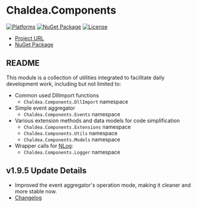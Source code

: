 # Chaldea.Components

[![Platforms](https://img.shields.io/badge/platform-net6.0_|_net8.0-blue.svg?logo=githubpages)](https://github.com/YukariMikaduki/Chaldea.Components)
[![NuGet Package](https://img.shields.io/nuget/v/Chaldea.Components.svg?logo=nuget)](https://www.nuget.org/packages/Chaldea.Components)
[![License](https://img.shields.io/github/license/YukariMikaduki/Chaldea.Components.svg?logo=github)](https://github.com/YukariMikaduki/Chaldea.Components/blob/main/LICENSE)

- [Project URL](https://github.com/YukariMikaduki/Chaldea.Components)
- [NuGet Package](https://www.nuget.org/packages/Chaldea.Components)

## README  

This module is a collection of utilities integrated to facilitate daily development work, including but not limited to:
- Common used DllImport functions
	- `Chaldea.Components.DllImport` namespace
- Simple event aggregator
	- `Chaldea.Components.Events` namespace
- Various extension methods and data models for code simplification
	- `Chaldea.Components.Extensions` namespace
	- `Chaldea.Components.Utils` namespace
	- `Chaldea.Components.Models` namespace
- Wrapper calls for [NLog](https://www.nuget.org/packages/NLog):
	- `Chaldea.Components.Logger` namespace

## v1.9.5 Update Details

- Improved the event aggregator's operation mode, making it cleaner and more stable now.
- [Changelog](https://github.com/YukariMikaduki/Chaldea.Components/blob/main/CHANGELOG.en.md)